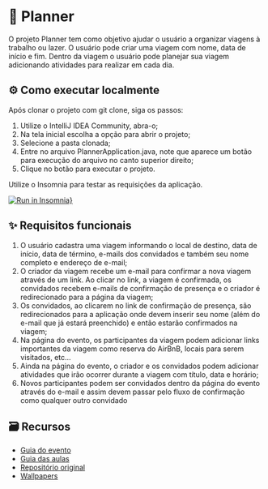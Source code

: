 # 🛫 Planner

O projeto Planner tem como objetivo ajudar o usuário a organizar viagens 
à trabalho ou lazer. O usuário pode criar uma viagem com nome, 
data de início e fim. Dentro da viagem o usuário pode planejar 
sua viagem adicionando atividades para realizar em cada dia.

## ⚙️ Como executar localmente
Após clonar o projeto com git clone, siga os passos:

1. Utilize o IntelliJ IDEA Community, abra-o;
2. Na tela inicial escolha a opção para abrir o projeto;
3. Selecione a pasta clonada;
4. Entre no arquivo PlannerApplication.java, note que aparece um botão para execução do arquivo no canto superior direito;
5. Clique no botão para executar o projeto.

Utilize o Insomnia para testar as requisições da aplicação.

[![Run in Insomnia}](https://insomnia.rest/images/run.svg)](https://insomnia.rest/run/?label=Plann.er&uri=https%3A%2F%2Fgithub.com%2FAzanniel%2Fplanner-java%2Fblob%2Fmain%2FInsomnia.json)

## ✨ Requisitos funcionais

1. O usuário cadastra uma viagem informando o local de destino, data de início, data de término, e-mails dos convidados e também seu nome completo e endereço de e-mail;
2. O criador da viagem recebe um e-mail para confirmar a nova viagem através de um link. Ao clicar no link, a viagem é confirmada, os convidados recebem e-mails de confirmação de presença e o criador é redirecionado para a página da viagem;
3. Os convidados, ao clicarem no link de confirmação de presença, são redirecionados para a aplicação onde devem inserir seu nome (além do e-mail que já estará preenchido) e então estarão confirmados na viagem;
4. Na página do evento, os participantes da viagem podem adicionar links importantes da viagem como reserva do AirBnB, locais para serem visitados, etc...
5. Ainda na página do evento, o criador e os convidados podem adicionar atividades que irão ocorrer durante a viagem com título, data e horário;
6. Novos participantes podem ser convidados dentro da página do evento através do e-mail e assim devem passar pelo fluxo de confirmação como qualquer outro convidado

## 🗃️ Recursos

- [Guia do evento](https://efficient-sloth-d85.notion.site/Java-88e8c49196cb497aa471a3773408ecba)
- [Guia das aulas](https://metal-flea-041.notion.site/NLW-Journey-6d6fed24885148b3abf9901e24458a06)
- [Repositório original](https://github.com/rocketseat-education/nlw-journey-java)
- [Wallpapers](https://drive.google.com/drive/folders/1RNF5zIV3niolsPZ8wXzcU4fiOLeIEovA)